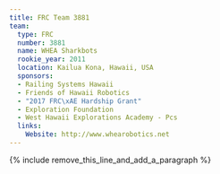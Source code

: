 ```yaml
---
title: FRC Team 3881
team:
  type: FRC
  number: 3881
  name: WHEA Sharkbots
  rookie_year: 2011
  location: Kailua Kona, Hawaii, USA
  sponsors:
  - Railing Systems Hawaii
  - Friends of Hawaii Robotics
  - "2017 FRC\xAE Hardship Grant"
  - Exploration Foundation
  - West Hawaii Explorations Academy - Pcs
  links:
    Website: http://www.whearobotics.net
---
```


{% include remove_this_line_and_add_a_paragraph %}